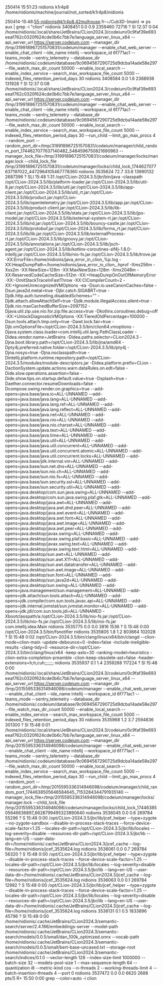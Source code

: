 250414
15:51:23
nidionis
k1r4p8
/home/nidionis/machine/journal/not_sorted/k1r4p8/nidionis

250414-15:48:55-nidionis@k1r4p8.42mulhouse.fr-~/Cub3D-(main)
=> ps aux | grep -i "clion"
nidionis 3408451  0.0  0.9 2359460 72716 ?       Sl   12:37   0:04 /home/nidionis/.local/share/JetBrains/CLion2024.3/codeium/0c9faf39e693eeaf762c0320f624cde0b6c7bb7e/language_server_linux_x64 --api_server_url https://server.codeium.com --manager_dir /tmp/319918967251570831/codeium/manager --enable_chat_web_server --enable_chat_client --ide_name intellij --workspace_id 6f771ac1 --teams_mode --sentry_telemetry --database_dir /home/nidionis/.codeium/database/9c0694567290725d9dcba14ade58e297 --file_watch_max_dir_count 50000 --enable_local_search --enable_index_service --search_max_workspace_file_count 5000 --indexed_files_retention_period_days 30
nidionis 3408584  0.0  1.6 2368936 131928 ?      Sl   12:37   0:08 /home/nidionis/.local/share/JetBrains/CLion2024.3/codeium/0c9faf39e693eeaf762c0320f624cde0b6c7bb7e/language_server_linux_x64 --api_server_url https://server.codeium.com --manager_dir /tmp/319918967251570831/codeium/manager --enable_chat_web_server --enable_chat_client --ide_name intellij --workspace_id 6f771ac1 --teams_mode --sentry_telemetry --database_dir /home/nidionis/.codeium/database/9c0694567290725d9dcba14ade58e297 --file_watch_max_dir_count 50000 --enable_local_search --enable_index_service --search_max_workspace_file_count 5000 --indexed_files_retention_period_days 30 --run_child --limit_go_max_procs 4 --random_port --random_port_dir=/tmp/319918967251570831/codeium/manager/child_random_port_1744627077637140482_5484596750821690963 --manager_lock_file=/tmp/319918967251570831/codeium/manager/locks/manager.lock --child_lock_file /tmp/319918967251570831/codeium/manager/locks/child_lock_1744627077637197022_4472964105467778360
nidionis 3535624 72.7 33.6 13990132 2687396 ?    SLl  15:48   1:31 /opt/CLion-2024.3.5/jbr/bin/java -classpath /opt/CLion-2024.3.5/lib/platform-loader.jar:/opt/CLion-2024.3.5/lib/util-8.jar:/opt/CLion-2024.3.5/lib/util.jar:/opt/CLion-2024.3.5/lib/app-client.jar:/opt/CLion-2024.3.5/lib/util_rt.jar:/opt/CLion-2024.3.5/lib/product.jar:/opt/CLion-2024.3.5/lib/opentelemetry.jar:/opt/CLion-2024.3.5/lib/app.jar:/opt/CLion-2024.3.5/lib/product-client.jar:/opt/CLion-2024.3.5/lib/lib-client.jar:/opt/CLion-2024.3.5/lib/stats.jar:/opt/CLion-2024.3.5/lib/jps-model.jar:/opt/CLion-2024.3.5/lib/external-system-rt.jar:/opt/CLion-2024.3.5/lib/rd.jar:/opt/CLion-2024.3.5/lib/bouncy-castle.jar:/opt/CLion-2024.3.5/lib/protobuf.jar:/opt/CLion-2024.3.5/lib/forms_rt.jar:/opt/CLion-2024.3.5/lib/lib.jar:/opt/CLion-2024.3.5/lib/externalProcess-rt.jar:/opt/CLion-2024.3.5/lib/groovy.jar:/opt/CLion-2024.3.5/lib/annotations.jar:/opt/CLion-2024.3.5/lib/jsch-agent.jar:/opt/CLion-2024.3.5/lib/kotlinx-coroutines-slf4j-1.8.0-intellij.jar:/opt/CLion-2024.3.5/lib/nio-fs.jar:/opt/CLion-2024.3.5/lib/trove.jar -XX:ErrorFile=/home/nidionis/java_error_in_clion_%p.log -XX:HeapDumpPath=/home/nidionis/java_error_in_clion_.hprof -Xms256m -Xss2m -XX:NewSize=128m -XX:MaxNewSize=128m -Xmx2048m -XX:ReservedCodeCacheSize=512m -XX:+HeapDumpOnOutOfMemoryError -XX:-OmitStackTraceInFastThrow -XX:CICompilerCount=2 -XX:+IgnoreUnrecognizedVMOptions -ea -Dsun.io.useCanonCaches=false -Dsun.java2d.metal=true -Djbr.catch.SIGABRT=true -Djdk.http.auth.tunneling.disabledSchemes="" -Djdk.attach.allowAttachSelf=true -Djdk.module.illegalAccess.silent=true -Djdk.nio.maxCachedBufferSize=2097152 -Djava.util.zip.use.nio.for.zip.file.access=true -Dkotlinx.coroutines.debug=off -XX:+UnlockDiagnosticVMOptions -XX:TieredOldPercentage=100000 -Dsun.tools.attach.tmp.only=true -Dawt.lock.fair=true -Djb.vmOptionsFile=/opt/CLion-2024.3.5/bin/clion64.vmoptions -Djava.system.class.loader=com.intellij.util.lang.PathClassLoader -Didea.vendor.name=JetBrains -Didea.paths.selector=CLion2024.3 -Djna.boot.library.path=/opt/CLion-2024.3.5/lib/jna/amd64 -Dpty4j.preferred.native.folder=/opt/CLion-2024.3.5/lib/pty4j -Djna.nosys=true -Djna.noclasspath=true -Dintellij.platform.runtime.repository.path=/opt/CLion-2024.3.5/modules/module-descriptors.jar -Didea.platform.prefix=CLion -DactionSystem.update.actions.warn.dataRules.on.edt=false -Dide.slow.operations.assertion=false -Dide.show.tips.on.startup.default.value=true -Dsplash=true -Daether.connector.resumeDownloads=false -Dcompose.swing.render.on.graphics=true --add-opens=java.base/java.io=ALL-UNNAMED --add-opens=java.base/java.lang=ALL-UNNAMED --add-opens=java.base/java.lang.ref=ALL-UNNAMED --add-opens=java.base/java.lang.reflect=ALL-UNNAMED --add-opens=java.base/java.net=ALL-UNNAMED --add-opens=java.base/java.nio=ALL-UNNAMED --add-opens=java.base/java.nio.charset=ALL-UNNAMED --add-opens=java.base/java.text=ALL-UNNAMED --add-opens=java.base/java.time=ALL-UNNAMED --add-opens=java.base/java.util=ALL-UNNAMED --add-opens=java.base/java.util.concurrent=ALL-UNNAMED --add-opens=java.base/java.util.concurrent.atomic=ALL-UNNAMED --add-opens=java.base/java.util.concurrent.locks=ALL-UNNAMED --add-opens=java.base/jdk.internal.vm=ALL-UNNAMED --add-opens=java.base/sun.net.dns=ALL-UNNAMED --add-opens=java.base/sun.nio.ch=ALL-UNNAMED --add-opens=java.base/sun.nio.fs=ALL-UNNAMED --add-opens=java.base/sun.security.ssl=ALL-UNNAMED --add-opens=java.base/sun.security.util=ALL-UNNAMED --add-opens=java.desktop/com.sun.java.swing=ALL-UNNAMED --add-opens=java.desktop/com.sun.java.swing.plaf.gtk=ALL-UNNAMED --add-opens=java.desktop/java.awt=ALL-UNNAMED --add-opens=java.desktop/java.awt.dnd.peer=ALL-UNNAMED --add-opens=java.desktop/java.awt.event=ALL-UNNAMED --add-opens=java.desktop/java.awt.font=ALL-UNNAMED --add-opens=java.desktop/java.awt.image=ALL-UNNAMED --add-opens=java.desktop/java.awt.peer=ALL-UNNAMED --add-opens=java.desktop/javax.swing=ALL-UNNAMED --add-opens=java.desktop/javax.swing.plaf.basic=ALL-UNNAMED --add-opens=java.desktop/javax.swing.text=ALL-UNNAMED --add-opens=java.desktop/javax.swing.text.html=ALL-UNNAMED --add-opens=java.desktop/sun.awt=ALL-UNNAMED --add-opens=java.desktop/sun.awt.X11=ALL-UNNAMED --add-opens=java.desktop/sun.awt.datatransfer=ALL-UNNAMED --add-opens=java.desktop/sun.awt.image=ALL-UNNAMED --add-opens=java.desktop/sun.font=ALL-UNNAMED --add-opens=java.desktop/sun.java2d=ALL-UNNAMED --add-opens=java.desktop/sun.swing=ALL-UNNAMED --add-opens=java.management/sun.management=ALL-UNNAMED --add-opens=jdk.attach/sun.tools.attach=ALL-UNNAMED --add-opens=jdk.compiler/com.sun.tools.javac.api=ALL-UNNAMED --add-opens=jdk.internal.jvmstat/sun.jvmstat.monitor=ALL-UNNAMED --add-opens=jdk.jdi/com.sun.tools.jdi=ALL-UNNAMED -Xbootclasspath/a:/opt/CLion-2024.3.5/lib/nio-fs.jar:/opt/CLion-2024.3.5/lib/nio-fs.jar:/opt/CLion-2024.3.5/lib/nio-fs.jar com.intellij.idea.Main
nidionis 3535775  0.0  0.0   3816  1536 ?        S    15:48   0:00 /opt/CLion-2024.3.5/bin/fsnotifier
nidionis 3535805  1.8  1.2 803664 102028 ?       Sl   15:48   0:02 /opt/CLion-2024.3.5/bin/clang/linux/x64/bin/clangd --clion-mode=clion-main -update-debounce=0 -index=false -include-ineligible-results -clang-tidy=0 -resource-dir=/opt/CLion-2024.3.5/bin/clang/linux/x64 -keep-asts=30 -ranking-model=heuristics -clion-extra-completion-preamble -clion-keep-obsolete-ast=false -header-extensions=h;h;cuh;;;;;;;
nidionis 3535937  0.1  1.4 2359268 117224 ?      Sl   15:48   0:00 /home/nidionis/.local/share/JetBrains/CLion2024.3/codeium/0c9faf39e693eeaf762c0320f624cde0b6c7bb7e/language_server_linux_x64 --api_server_url https://server.codeium.com --manager_dir /tmp/2015595336314946098/codeium/manager --enable_chat_web_server --enable_chat_client --ide_name intellij --workspace_id 6f771ac1 --teams_mode --sentry_telemetry --database_dir /home/nidionis/.codeium/database/9c0694567290725d9dcba14ade58e297 --file_watch_max_dir_count 50000 --enable_local_search --enable_index_service --search_max_workspace_file_count 5000 --indexed_files_retention_period_days 30
nidionis 3535968  1.2  3.7 2594836 301300 ?      Sl   15:48   0:01 /home/nidionis/.local/share/JetBrains/CLion2024.3/codeium/0c9faf39e693eeaf762c0320f624cde0b6c7bb7e/language_server_linux_x64 --api_server_url https://server.codeium.com --manager_dir /tmp/2015595336314946098/codeium/manager --enable_chat_web_server --enable_chat_client --ide_name intellij --workspace_id 6f771ac1 --teams_mode --sentry_telemetry --database_dir /home/nidionis/.codeium/database/9c0694567290725d9dcba14ade58e297 --file_watch_max_dir_count 50000 --enable_local_search --enable_index_service --search_max_workspace_file_count 5000 --indexed_files_retention_period_days 30 --run_child --limit_go_max_procs 4 --random_port --random_port_dir=/tmp/2015595336314946098/codeium/manager/child_random_port_1744638505646584645_7153284344791935140 --manager_lock_file=/tmp/2015595336314946098/codeium/manager/locks/manager.lock --child_lock_file /tmp/2015595336314946098/codeium/manager/locks/child_lock_1744638505646636897_6628799495323890640
nidionis 3536045  0.0  0.6 269784 55296 ?        S    15:48   0:00 /opt/CLion-2024.3.5/jbr/lib/jcef_helper --type=zygote --no-zygote-sandbox --disable-in-process-stack-traces --force-device-scale-factor=1.25 --locales-dir-path=/opt/CLion-2024.3.5/jbr/lib/locales --log-severity=disable --resources-dir-path=/opt/CLion-2024.3.5/jbr/lib --lang=en-US --user-data-dir=/home/nidionis/.cache/JetBrains/CLion2024.3/jcef_cache --log-file=/home/nidionis/jcef_3535624.log
nidionis 3536061  0.0  0.7 269784 56320 ?        S    15:48   0:00 /opt/CLion-2024.3.5/jbr/lib/jcef_helper --type=zygote --disable-in-process-stack-traces --force-device-scale-factor=1.25 --locales-dir-path=/opt/CLion-2024.3.5/jbr/lib/locales --log-severity=disable --resources-dir-path=/opt/CLion-2024.3.5/jbr/lib --lang=en-US --user-data-dir=/home/nidionis/.cache/JetBrains/CLion2024.3/jcef_cache --log-file=/home/nidionis/jcef_3535624.log
nidionis 3536063  0.0  0.1 269784 12992 ?        S    15:48   0:00 /opt/CLion-2024.3.5/jbr/lib/jcef_helper --type=zygote --disable-in-process-stack-traces --force-device-scale-factor=1.25 --locales-dir-path=/opt/CLion-2024.3.5/jbr/lib/locales --log-severity=disable --resources-dir-path=/opt/CLion-2024.3.5/jbr/lib --lang=en-US --user-data-dir=/home/nidionis/.cache/JetBrains/CLion2024.3/jcef_cache --log-file=/home/nidionis/jcef_3535624.log
nidionis 3536131  0.1  0.5 1833896 45796 ?       Sl   15:48   0:00 /home/nidionis/.cache/JetBrains/CLion2024.3/semantic-search/server/2.4.166/embeddings-server --model-path /home/nidionis/.cache/JetBrains/CLion2024.3/semantic-search/models/0.0.5/small/dan_100k_optimized.onnx --vocab-path /home/nidionis/.cache/JetBrains/CLion2024.3/semantic-search/models/0.0.5/small/bert-base-uncased.txt --storage-root /home/nidionis/.cache/JetBrains/CLion2024.3/semantic-search/indices/0.1.0 --vector-length 128 --index-size-limit 1000000 --batch-size 32 --models-pool-size 1 --max-sequence-length 64 --quantization i8 --metric-kind cos --n-threads 2 --working-threads-limit 4 --batch-insertion-threads 4 --port 0
nidionis 3537472  0.0  0.0   6620  2688 pts/5    R+   15:50   0:00 grep --color=auto -i clion

